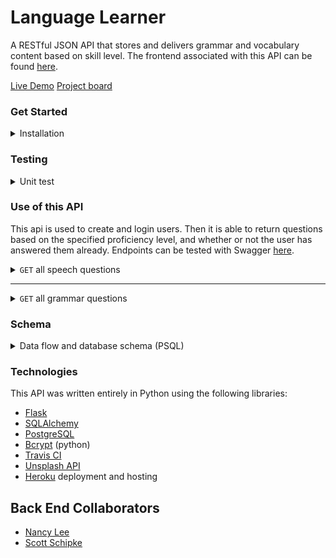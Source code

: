 # Language Learner
A RESTful JSON API that stores and delivers grammar and vocabulary content based on skill level. The frontend associated with this API can be found [here](https://github.com/nancylee713/AILanguageTutor_FE). 

[Live Demo](http://language-learner-be.herokuapp.com/swagger)
[Project board](https://github.com/users/nancylee713/projects/1)

### Get Started
<details>
 <summary> Installation </summary>

 (this is  assuming you have home brew)
 1. Clone down the repo and then run:
  ```
  $ brew install python3
  ```

  This should add the pip package manager.

 2. Create a virtual environment.
  ```
  $ pip install virtualenv
  $ virtualenv venv -p python3 # this will create venv directory
  $ virtualenv -p python3 venv # this will create bin and include lib dir
  $ source ./venv/bin/activate
  ```

 3. Create a new database named language_learner_dev created.
 ```
 $ psql -c 'CREATE DATABASE language_learner_dev'
 ```

 4. Export environmental variables. Add a .env file with the following:
 ```
 $ export APP_SETTINGS="config.DevelopmentConfig"
 $ export DATABASE_URL="postresql://localhost/language_learner_dev"
 $ touch .env

 # .env
 export APP_SETTINGS="config.DevelopmentConfig"
 export DATABASE_URL="postresql://localhost/language_learner_dev"
 ```

 5. Install dependencies.
 ```
 $ pip install -r requirements.txt
 ```

 6. Run migration. Initialize and update the tables:
 ```
 $ python3 manage.py db init
 $ python3 manage.py db upgrade
 ```

 7. Run the server.
 ```
 $ flask run
 ```

 You should see the following in your console:

 ```
  * Environment: development

    WARNING: This is a development server. Do not use it in a production deployment.

    Use a production WSGI server instead.

  * Debug mode: off

  * Running on http://127.0.0.1:5000/ (Press CTRL+C to quit)
 a. It should be running on localhost:5000
 for installation instructions on other machines:
 https://realpython.com/installing-python
 ```


</details>



### Testing

<details>
  <summary>Unit test</summary>

  ```
  $ python3 manage.py test
  ```
  You should see the following:
  ```
  ----------------------------------------------------------------------
  Ran 2 tests in 0.080s

  OK
  ```

  To see coverage report:
  ```
  $ coverage run tests/test_endpoints.py
  $ coverage report
  ```

</details>



### Use of this API
This api is used to create and login users. Then it is able to return questions based on the specified proficiency level, and whether or not the user has answered them already. Endpoints can be tested with Swagger [here](http://language-learner-be.herokuapp.com/swagger).


 <details>
  <summary> <code>GET</code> all speech questions</summary>

  example request : `GET` `/https://language-learner-be.herokuapp.com/speech_questions`
  <br>
  example successful response:

  ```
  [
    {
      created_date: "Mon, 06 Jan 2020 21:32:28 GMT",
      id: 1,
      image_url: "https://images.unsplash.com/photo-1487956382158-bb926046304a?ixlib=rb-1.2.1&q=85&fm=jpg&crop=entropy&cs=srgb&ixid=eyJhcHBfaWQiOjk5NjI0fQ",
      level: "beginner",
      text: "walk",
      updated_date: "Mon, 06 Jan 2020 21:32:28 GMT",
      },
    {
      created_date: "Mon, 06 Jan 2020 21:32:28 GMT",
      id: 2,
      image_url: "https://images.unsplash.com/photo-1524678516592-b3fbf8938717?ixlib=rb-1.2.1&q=85&fm=jpg&crop=entropy&cs=srgb&ixid=eyJhcHBfaWQiOjk5NjI0fQ",
      level: "beginner",
      text: "eat",
      updated_date: "Mon, 06 Jan 2020 21:32:28 GMT",
    },
    ...
  ]
  ```
</details>

---

<details>
  <summary> <code>GET</code> all grammar questions</summary>
  example request : `GET` `/https://language-learner-be.herokuapp.com/grammar_questions`
  <br>
  example successful response:

  ```
  [
    {
      created_date: "Mon, 06 Jan 2020 14:52:54 GMT",
      id: 1,
      level: "beginner",
      text: "Have you make dinner yet?",
      updated_date: "Mon, 06 Jan 2020 14:52:54 GMT",
      },
    {
      created_date: "Mon, 06 Jan 2020 15:07:57 GMT",
      id: 2,
      level: "beginner",
      text: "How many biscuits is there in the tin?",
      updated_date: "Mon, 06 Jan 2020 15:07:57 GMT",
    },
    ...
  ]

  ```
</details>



### Schema
<details>
<summary>Data flow and database schema (PSQL)</summary>

![Schema](./docs/images/Schema.png)
</details>


### Technologies
This API was written entirely in Python using the following libraries:
- [Flask](http://flask.palletsprojects.com/en/1.1.x/)
- [SQLAlchemy](http://sqlalchemy.org/)
- [PostgreSQL](https://www.postgresql.org/docs/)
- [Bcrypt](https://pypi.org/project/bcrypt/) (python)
- [Travis CI](https://travis-ci.com/)
- [Unsplash API](https://unsplash.com/documentation)
- [Heroku](https://www.heroku.com/) deployment and hosting


## Back End Collaborators
- [Nancy Lee](https://github.com/nancylee713)
- [Scott Schipke](https://github.com/sschipke)
